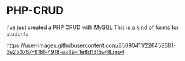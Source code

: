 # PHP-CRUD
I've just created a PHP CRUD with MySQL 
This is a kind of forms for students


https://user-images.githubusercontent.com/85090411/226458681-3e250767-918f-49f8-aa39-f1e8d13f5a48.mp4

